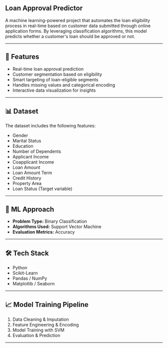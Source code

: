 ## Loan Approval Predictor

A machine learning-powered project that automates the loan eligibility process in real-time based on customer data submitted through online application forms. By leveraging classification algorithms, this model predicts whether a customer's loan should be approved or not.

---

## 🚀 Features

- Real-time loan approval prediction
- Customer segmentation based on eligibility
- Smart targeting of loan-eligible segments
- Handles missing values and categorical encoding
- Interactive data visualization for insights


---

## 📊 Dataset

The dataset includes the following features:

- Gender
- Marital Status
- Education
- Number of Dependents
- Applicant Income
- Coapplicant Income
- Loan Amount
- Loan Amount Term
- Credit History
- Property Area
- Loan Status (Target variable)

---

## 🧠 ML Approach

- **Problem Type:** Binary Classification
- **Algorithms Used:** Support Vector Machine
- **Evaluation Metrics:** Accuracy

---

## 🛠️ Tech Stack

- Python
- Scikit-Learn
- Pandas / NumPy
- Matplotlib / Seaborn


---

## 📈 Model Training Pipeline

1. Data Cleaning & Imputation
2. Feature Engineering & Encoding
3. Model Training with SVM
5. Evaluation & Prediction


---



